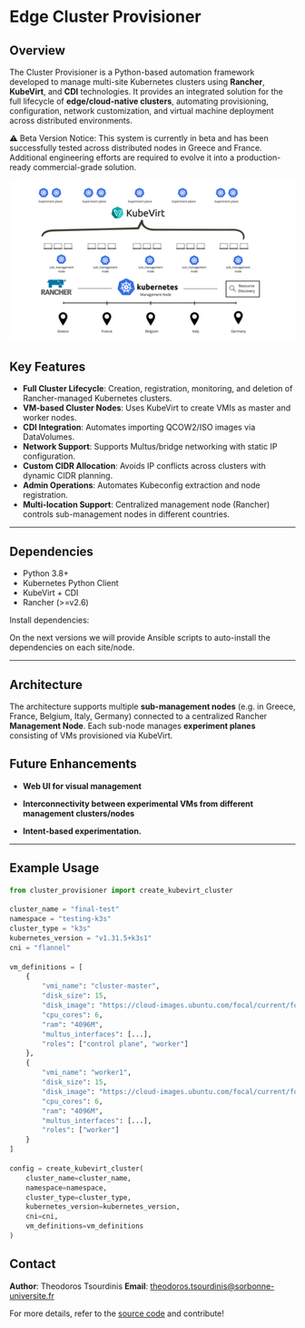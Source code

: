 # Edge Cluster Provisioner

## Overview

The Cluster Provisioner is a Python-based automation framework developed to manage multi-site Kubernetes clusters using **Rancher**, **KubeVirt**, and **CDI** technologies. It provides an integrated solution for the full lifecycle of **edge/cloud-native clusters**, automating provisioning, configuration, network customization, and virtual machine deployment across distributed environments.

⚠️ Beta Version Notice: This system is currently in beta and has been successfully tested across distributed nodes in Greece and France. Additional engineering efforts are required to evolve it into a production-ready commercial-grade solution.

![Cluster Provisioner Architecture](cluster-provisioner.png)

## Key Features

* **Full Cluster Lifecycle**: Creation, registration, monitoring, and deletion of Rancher-managed Kubernetes clusters.
* **VM-based Cluster Nodes**: Uses KubeVirt to create VMIs as master and worker nodes.
* **CDI Integration**: Automates importing QCOW2/ISO images via DataVolumes.
* **Network Support**: Supports Multus/bridge networking with static IP configuration.
* **Custom CIDR Allocation**: Avoids IP conflicts across clusters with dynamic CIDR planning.
* **Admin Operations**: Automates Kubeconfig extraction and node registration.
* **Multi-location Support**: Centralized management node (Rancher) controls sub-management nodes in different countries.

---

## Dependencies

* Python 3.8+
* Kubernetes Python Client
* KubeVirt + CDI
* Rancher (>=v2.6)

Install dependencies:

On the next versions we will provide Ansible scripts to auto-install the dependencies on each site/node.

---

## Architecture

The architecture supports multiple **sub-management nodes** (e.g. in Greece, France, Belgium, Italy, Germany) connected to a centralized Rancher **Management Node**. Each sub-node manages **experiment planes** consisting of VMs provisioned via KubeVirt.


## Future Enhancements

* **Web UI for visual management**

* **Interconnectivity between experimental VMs from different management clusters/nodes**

* **Intent-based experimentation.**

---

## Example Usage

```python
from cluster_provisioner import create_kubevirt_cluster

cluster_name = "final-test"
namespace = "testing-k3s"
cluster_type = "k3s"
kubernetes_version = "v1.31.5+k3s1"
cni = "flannel"

vm_definitions = [
    {
        "vmi_name": "cluster-master",
        "disk_size": 15,
        "disk_image": "https://cloud-images.ubuntu.com/focal/current/focal-server-cloudimg-amd64.img",
        "cpu_cores": 6,
        "ram": "4096M",
        "multus_interfaces": [...],
        "roles": ["control plane", "worker"]
    },
    {
        "vmi_name": "worker1",
        "disk_size": 15,
        "disk_image": "https://cloud-images.ubuntu.com/focal/current/focal-server-cloudimg-amd64.img",
        "cpu_cores": 6,
        "ram": "4096M",
        "multus_interfaces": [...],
        "roles": ["worker"]
    }
]

config = create_kubevirt_cluster(
    cluster_name=cluster_name,
    namespace=namespace,
    cluster_type=cluster_type,
    kubernetes_version=kubernetes_version,
    cni=cni,
    vm_definitions=vm_definitions
)
```


## Contact

**Author**: Theodoros Tsourdinis
**Email**: [theodoros.tsourdinis@sorbonne-universite.fr](mailto:theodoros.tsourdinis@sorbonne-universite.fr)

For more details, refer to the [source code](#) and contribute!
